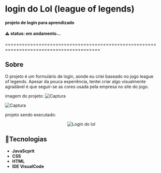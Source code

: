 # login do Lol (league of legends)
#### projeto de login para aprendizado
#### :warning: status: em andamento...
========================================================================================
## Sobre
O projeto é um formulário de login, aonde eu criei baseado no jogo league of legends. Apesar da pouca experiência, tentei criar algo visualmente agradável é que seguir-se as cores usada pela empresa no site do jogo.

imagem do projeto:
![Captura](https://user-images.githubusercontent.com/102478178/199372948-36752a9e-e357-4550-99d1-8f363bcdb7af.png)

![Captura](https://user-images.githubusercontent.com/102478178/199372952-126f3b4d-7a4d-4c6e-a429-0a8f4eab5e54.png)

projeto sendo executado:
<p align="center">
  <img src="https://github.com/RichGuilherme/Login_do_league_of_legends/blob/main/assets/ezgif.com-gif-maker%20(5).gif" alt="Login do lol">
</p>

## 🚀Tecnologias 

* **JavaScprit**
* **CSS**
* **HTML**
* **IDE VisualCode**
